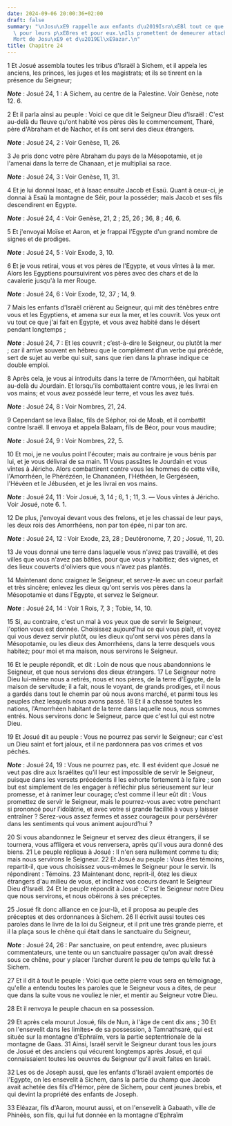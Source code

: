 ```yaml
---
date: 2024-09-06 20:00:36+02:00
draft: false
summary: "\nJosu\xE9 rappelle aux enfants d\u2019Isra\xEBl tout ce que Dieu a fait\
  \ pour leurs p\xE8res et pour eux.\nIls promettent de demeurer attach\xE9s au Seigneur.\n\
  Mort de Josu\xE9 et d\u2019El\xE9azar.\n"
title: Chapitre 24
---
```





1 Et Josué assembla toutes les tribus d'Israël à Sichem, et il appela les anciens, les princes, les juges et les magistrats; et ils se tinrent en la présence du Seigneur;

***Note*** :  Josué 24, 1 : A Sichem, au centre de la Palestine. Voir Genèse, note 12. 6.

2 Et il parla ainsi au peuple : Voici ce que dit le Seigneur Dieu d'Israël : C'est au-delà du fleuve qu'ont habité vos pères dès le commencement, Tharé, père d'Abraham et de Nachor, et ils ont servi des dieux étrangers.

***Note*** :  Josué 24, 2 : Voir Genèse, 11, 26.


3 Je pris donc votre père Abraham du pays de la Mésopotamie, et je l'amenai dans la terre de Chanaan, et je multipliai sa race.

***Note*** :  Josué 24, 3 : Voir Genèse, 11, 31.

4 Et je lui donnai Isaac, et à Isaac ensuite Jacob et Esaü. Quant à ceux-ci, je donnai à Esaü la montagne de Séir, pour la posséder; mais Jacob et ses fils descendirent en Egypte.

***Note*** :  Josué 24, 4 : Voir Genèse, 21, 2 ; 25, 26 ; 36, 8 ; 46, 6.

5 Et j'envoyai Moïse et Aaron, et je frappai l'Egypte d'un grand nombre de signes et de prodiges.

***Note*** :  Josué 24, 5 : Voir Exode, 3, 10.

6 Et je vous retirai, vous et vos pères de l'Egypte, et vous vîntes à la mer. Alors les Egyptiens poursuivirent vos pères avec des chars et de la cavalerie jusqu'à la mer Rouge.

***Note*** :  Josué 24, 6 : Voir Exode, 12, 37 ; 14, 9.

7 Mais les enfants d'Israël crièrent au Seigneur, qui mit des ténèbres entre vous et les Egyptiens, et amena sur eux la mer, et les couvrit. Vos yeux ont vu tout ce que j'ai fait en Egypte, et vous avez habité dans le désert pendant longtemps ;

***Note*** :  Josué 24, 7 : Et les couvrit ; c’est-à-dire le Seigneur, ou plutôt la mer ; car il arrive souvent en hébreu que le complément d’un verbe qui précède, sert de sujet au verbe qui suit, sans que rien dans la phrase indique ce double emploi.

8 Après cela, je vous ai introduits dans la terre de l'Amorrhéen, qui habitait au-delà du Jourdain. Et lorsqu'ils combattaient contre vous, je les livrai en vos mains; et vous avez possédé leur terre, et vous les avez tués.

***Note*** :  Josué 24, 8 : Voir Nombres, 21, 24.

9 Cependant se leva Balac, fils de Séphor, roi de Moab, et il combattit contre Israël. Il envoya et appela Balaam, fils de Béor, pour vous maudire;

***Note*** :  Josué 24, 9 : Voir Nombres, 22, 5.

10 Et moi, je ne voulus point l'écouter; mais au contraire je vous bénis par lui, et je vous délivrai de sa main. 11 Vous passâtes le Jourdain et vous vîntes à Jéricho. Alors combattirent contre vous les hommes de cette ville, l'Amorrhéen, le Phérézéen, le Chananéen, l'Héthéen, le Gergéséen, l'Hévéen et le Jébuséen, et je les livrai en vos mains.

***Note*** :  Josué 24, 11 : Voir Josué, 3, 14 ; 6, 1 ; 11, 3. ― Vous vîntes à Jéricho. Voir Josué, note 6. 1.

12 De plus, j'envoyai devant vous des frelons, et je les chassai de leur pays, les deux rois des Amorrhéens, non par ton épée, ni par ton arc.

***Note*** :  Josué 24, 12 : Voir Exode, 23, 28 ; Deutéronome, 7, 20 ; Josué, 11, 20.

13 Je vous donnai une terre dans laquelle vous n'avez pas travaillé, et des villes que vous n'avez pas bâties, pour que vous y habitiez; des vignes, et des lieux couverts d'oliviers que vous n'avez pas plantés.


14 Maintenant donc craignez le Seigneur, et servez-le avec un coeur parfait et très sincère; enlevez les dieux qu'ont servis vos pères dans la Mésopotamie et dans l'Egypte, et servez le Seigneur.

***Note*** :  Josué 24, 14 : Voir 1 Rois, 7, 3 ; Tobie, 14, 10.

15 Si, au contraire, c'est un mal à vos yeux que de servir le Seigneur, l'option vous est donnée. Choisissez aujourd'hui ce qui vous plaît, et voyez qui vous devez servir plutôt, ou les dieux qu'ont servi vos pères dans la Mésopotamie, ou les dieux des Amorrhéens, dans la terre desquels vous habitez; pour moi et ma maison, nous servirons le Seigneur.


16 Et le peuple répondit, et dit : Loin de nous que nous abandonnions le Seigneur, et que nous servions des dieux étrangers. 17 Le Seigneur notre Dieu lui-même nous a retirés, nous et nos pères, de la terre d'Egypte, de la maison de servitude; il a fait, nous le voyant, de grands prodiges, et il nous a gardés dans tout le chemin par où nous avons marché, et parmi tous les peuples chez lesquels nous avons passé. 18 Et il a chassé toutes les nations, l'Amorrhéen habitant de la terre dans laquelle nous, nous sommes entrés. Nous servirons donc le Seigneur, parce que c'est lui qui est notre Dieu.


19 Et Josué dit au peuple : Vous ne pourrez pas servir le Seigneur; car c'est un Dieu saint et fort jaloux, et il ne pardonnera pas vos crimes et vos péchés.

***Note*** :  Josué 24, 19 : Vous ne pourrez pas, etc. Il est évident que Josué ne veut pas dire aux Israélites qu’il leur est impossible de servir le Seigneur, puisque dans les versets précédents il les exhorte fortement à le faire ; son but est simplement de les engager à réfléchir plus sérieusement sur leur promesse, et à ranimer leur courage; c’est comme il leur eût dit : Vous promettez de servir le Seigneur, mais le pourrez-vous avec votre penchant si prononcé pour l’idolâtrie, et avec votre si grande facilité à vous y laisser entraîner ? Serez-vous assez fermes et assez courageux pour persévérer dans les sentiments qui vous animent aujourd’hui ?

20 Si vous abandonnez le Seigneur et servez des dieux étrangers, il se tournera, vous affligera et vous renversera, après qu'il vous aura donné des biens. 21 Le peuple répliqua à Josué : Il n'en sera nullement comme tu dis; mais nous servirons le Seigneur. 22 Et Josué au peuple : Vous êtes témoins, repartit-il, que vous choisissez vous-mêmes le Seigneur pour le servir. Ils répondirent : Témoins. 23 Maintenant donc, reprit-il, ôtez les dieux étrangers d'au milieu de vous, et inclinez vos coeurs devant le Seigneur Dieu d'Israël. 24 Et le peuple répondit à Josué : C'est le Seigneur notre Dieu que nous servirons, et nous obéirons à ses préceptes.


25 Josué fit donc alliance en ce jour-là, et il proposa au peuple des préceptes et des ordonnances à Sichem. 26 Il écrivit aussi toutes ces paroles dans le livre de la loi du Seigneur, et il prit une très grande pierre, et il la plaça sous le chêne qui était dans le sanctuaire du Seigneur,

***Note*** :  Josué 24, 26 : Par sanctuaire, on peut entendre, avec plusieurs commentateurs, une tente ou un sanctuaire passager qu’on avait dressé sous ce chêne, pour y placer l’archer durent le peu de temps qu’elle fut à Sichem.

27 Et il dit à tout le peuple : Voici que cette pierre vous sera en témoignage, qu'elle a entendu toutes les paroles que le Seigneur vous a dites, de peur que dans la suite vous ne vouliez le nier, et mentir au Seigneur votre Dieu.


28 Et il renvoya le peuple chacun en sa possession.


29 Et après cela mourut Josué, fils de Nun, à l'âge de cent dix ans ; 30 Et on l'ensevelit dans les limites• de sa possession, à Tamnathsaré, qui est située sur la montagne d'Ephraïm, vers la partie septentrionale de la montagne de Gaas. 31 Ainsi, Israël servit le Seigneur durant tous les jours de Josué et des anciens qui vécurent longtemps après Josué, et qui connaissaient toutes les oeuvres du Seigneur qu'il avait faites en Israël.


32 Les os de Joseph aussi, que les enfants d'Israël avaient emportés de l'Egypte, on les ensevelit à Sichem, dans la partie du champ que Jacob avait achetée des fils d'Hémor, père de Sichem, pour cent jeunes brebis, et qui devint la propriété des enfants de Joseph.


33 Eléazar, fils d'Aaron, mourut aussi, et on l'ensevelit à Gabaath, ville de Phinéès, son fils, qui lui fut donnée en la montagne d'Ephraïm

